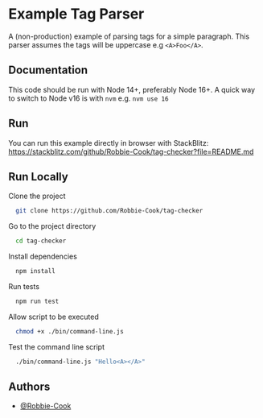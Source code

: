 # Example Tag Parser

A (non-production) example of parsing tags for a simple paragraph.
This parser assumes the tags will be uppercase e.g `<A>Foo</A>`.

## Documentation

This code should be run with Node 14+, preferably Node 16+.
A quick way to switch to Node v16 is with `nvm` e.g. `nvm use 16`

## Run

You can run this example directly in browser with StackBlitz: https://stackblitz.com/github/Robbie-Cook/tag-checker?file=README.md

## Run Locally

Clone the project

```bash
  git clone https://github.com/Robbie-Cook/tag-checker
```

Go to the project directory

```bash
  cd tag-checker
```

Install dependencies

```bash
  npm install
```

Run tests

```bash
  npm run test
```

Allow script to be executed

```bash
  chmod +x ./bin/command-line.js
```

Test the command line script

```bash
  ./bin/command-line.js "Hello<A></A>"
```

## Authors

- [@Robbie-Cook](https://www.github.com/Robbie-Cook)
